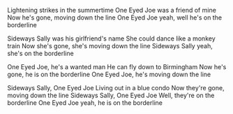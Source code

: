 Lightening strikes in the summertime
One Eyed Joe was a friend of mine
Now he's gone, moving down the line
One Eyed Joe yeah, well he's on the borderline

Sideways Sally was his girlfriend's name
She could dance like a monkey train
Now she's gone, she's moving down the line
Sideways Sally yeah, she's on the borderline

One Eyed Joe, he's a wanted man
He can fly down to Birmingham
Now he's gone, he is on the borderline
One Eyed Joe, he's moving down the line 

Sideways Sally, One Eyed Joe
Living out in a blue condo
Now they're gone, moving down the line
Sideways Sally, One Eyed Joe
Well, they're on the borderline
One Eyed Joe yeah, he is on the borderline
